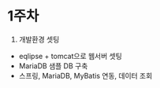 # 1주차

1. 개발환경 셋팅
 - eqlipse + tomcat으로 웹서버 셋팅
 - MariaDB 샘플 DB 구축
 - 스프링, MariaDB, MyBatis 연동, 데이터 조회
